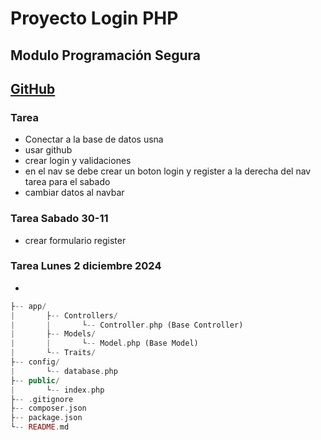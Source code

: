 # Proyecto Login PHP

## Modulo Programación Segura

## [GitHub](https://github.com/MartinPereiraP/proyecto-login-aiep.git)

### Tarea

- Conectar a la base de datos usna
- usar github
- crear login y validaciones
- en el nav se debe crear un boton login y register a la derecha del nav tarea para el sabado
- cambiar datos al navbar

### Tarea Sabado 30-11

- crear formulario register
  
### Tarea Lunes 2 diciembre 2024

- 

```php
├-- app/
|       ├-- Controllers/
|       |       └-- Controller.php (Base Controller)
|       ├-- Models/
|       |       └-- Model.php (Base Model)
|       └-- Traits/
├-- config/
|       └-- database.php
├-- public/
|       └-- index.php
├-- .gitignore
├-- composer.json
├-- package.json
└-- README.md
```
